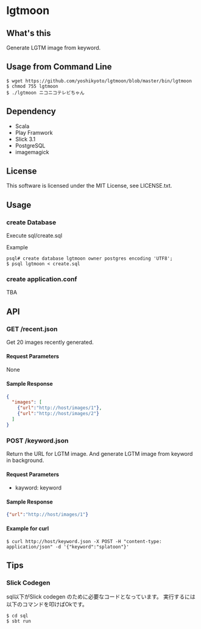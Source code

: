 # lgtmoon

## What's this

Generate LGTM image from keyword.

## Usage from Command Line

```
$ wget https://github.com/yoshikyoto/lgtmoon/blob/master/bin/lgtmoon
$ chmod 755 lgtmoon
$ ./lgtmoon ニコニコテレビちゃん
```

## Dependency

* Scala
* Play Framwork
* Slick 3.1
* PostgreSQL
* imagemagick

## License

This software is licensed under the MIT License, see LICENSE.txt.

## Usage

### create Database

Execute sql/create.sql

Example

```
psql# create database lgtmoon owner postgres encoding 'UTF8';
$ psql lgtmoon < create.sql
```

### create application.conf 

TBA

## API

### GET /recent.json

Get 20 images recently generated.

#### Request Parameters

None

#### Sample Response

```json
{
  "images": [
    {"url":"http://host/images/1"},
    {"url":"http://host/images/2"}
  ]
}
```

### POST /keyword.json

Return the URL for LGTM image.
And generate LGTM image from keyword in background.

#### Request Parameters

* kayword: keyword

#### Sample Response

```json
{"url":"http://host/images/1"}
```

#### Example for curl

```
$ curl http://host/keyword.json -X POST -H "content-type: application/json" -d '{"keyword":"splatoon"}'
```

## Tips

### Slick Codegen

sql以下がSlick codegen のために必要なコードとなっています。
実行するには以下のコマンドを叩けばOkです。

```
$ cd sql
$ sbt run
```
